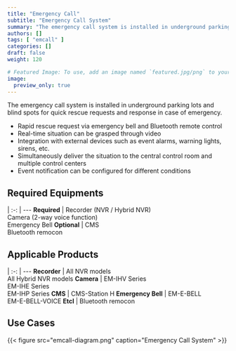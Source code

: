 ```yaml
---
title: "Emergency Call"
subtitle: "Emergency Call System"
summary: "The emergency call system is installed in underground parking lots and blind spots for quick rescue requests and response in case of emergency."
authors: []
tags: [ "emcall" ]
categories: []
draft: false
weight: 120

# Featured Image: To use, add an image named `featured.jpg/png` to your page's folder.
image:
  preview_only: true
---
```


The emergency call system is installed in underground parking lots and blind spots for quick rescue requests and response in case of emergency.

- Rapid rescue request via emergency bell and Bluetooth remote control
- Real-time situation can be grasped through video 
- Integration with external devices such as event alarms, warning lights, sirens, etc.
- Simultaneously deliver the situation to the central control room and multiple control centers
- Event notification can be configured for different conditions

<div class="container">
<div class="row">
<div class="col-12 col-sm-6 pl-0">

## Required Equipments

|
:-: | ---
**Required** | Recorder (NVR / Hybrid NVR)<br>Camera (2-way voice function)<br>Emergency Bell
**Optional** | CMS<br>Bluetooth remocon

</div>
<div class="col-12 col-sm-6 pl-0">

## Applicable Products

|
:-: | ---
**Recorder** | All NVR models<br>All Hybrid NVR models
**Camera** | EM-IHV Series<br>EM-IHE Series<br>EM-IHP Series
**CMS** | CMS-Station H
**Emergency Bell** | EM-E-BELL<br>EM-E-BELL-VOICE
**Etcl** | Bluetooth remocon

</div>
</div>
</div>

## Use Cases

{{< figure src="emcall-diagram.png" caption="Emergency Call System" >}}
